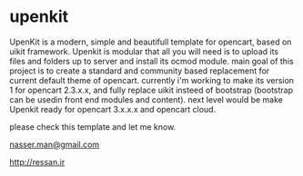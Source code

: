 # upenkit
UpenKit is a modern, simple and beautifull template for opencart, based on uikit framework. Upenkit is modular that all you will need is to upload its files and folders up to server and install its ocmod module.
main goal of this project is to create a standard and community based replacement for current default theme of opencart.
currently i'm working to make its version 1 for opencart 2.3.x.x, and fully replace uikit insteed of bootstrap (bootstrap can be usedin front end modules and content). next level would be make Upenkit ready for opencart 3.x.x.x and opencart cloud.

please check this template and let me know.

nasser.man@gmail.com

http://ressan.ir
